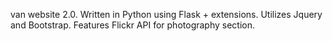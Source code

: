 van website 2.0. Written in Python using Flask + extensions. Utilizes Jquery and Bootstrap. Features Flickr API for
photography section.
